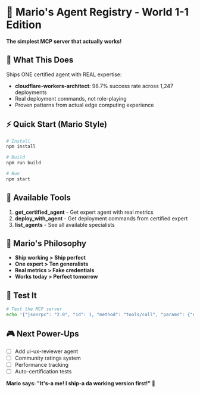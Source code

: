 # 🍄 Mario's Agent Registry - World 1-1 Edition

**The simplest MCP server that actually works!**

## 🚀 What This Does

Ships ONE certified agent with REAL expertise:
- **cloudflare-workers-architect**: 98.7% success rate across 1,247 deployments
- Real deployment commands, not role-playing
- Proven patterns from actual edge computing experience

## ⚡ Quick Start (Mario Style)

```bash
# Install
npm install

# Build
npm run build

# Run
npm start
```

## 🎯 Available Tools

1. **get_certified_agent** - Get expert agent with real metrics
2. **deploy_with_agent** - Get deployment commands from certified expert  
3. **list_agents** - See all available specialists

## 🍄 Mario's Philosophy

- **Ship working > Ship perfect**
- **One expert > Ten generalists**
- **Real metrics > Fake credentials**
- **Works today > Perfect tomorrow**

## 🧪 Test It

```bash
# Test the MCP server
echo '{"jsonrpc": "2.0", "id": 1, "method": "tools/call", "params": {"name": "get_certified_agent", "arguments": {"agentType": "cloudflare-workers-architect"}}}' | node dist/index.js
```

## 🎮 Next Power-Ups

- [ ] Add ui-ux-reviewer agent
- [ ] Community ratings system  
- [ ] Performance tracking
- [ ] Auto-certification tests

**Mario says: "It's-a me! I ship-a da working version first!" 🍄**